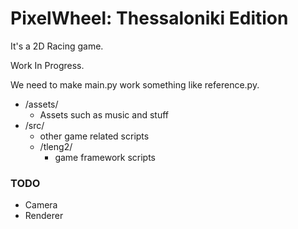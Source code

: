 # PixelWheel: Thessaloniki Edition

It's a 2D Racing game. 

Work In Progress.

We need to make main.py work something like reference.py.

- /assets/
    - Assets such as music and stuff
- /src/ 
    - other game related scripts
    - /tleng2/ 
        - game framework scripts

### TODO

- Camera
- Renderer
